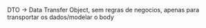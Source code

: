 DTO -> Data Transfer Object, sem regras de negocios, apenas para transportar os dados/modelar o body